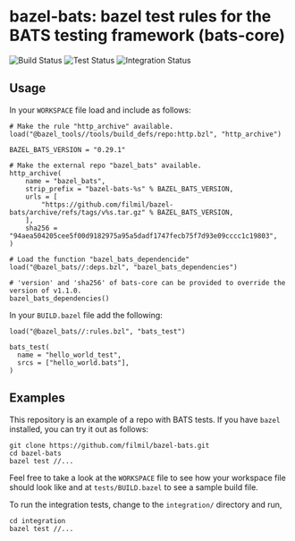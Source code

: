 # bazel-bats: bazel test rules for the BATS testing framework (bats-core)

![Build Status](https://github.com/filmil/bazel-bats/workflows/Build/badge.svg)
![Test Status](https://github.com/filmil/bazel-bats/workflows/Test/badge.svg)
![Integration Status](https://github.com/filmil/bazel-bats/workflows/Integration/badge.svg)

## Usage

In your `WORKSPACE` file load and include as follows:

```
# Make the rule "http_archive" available.
load("@bazel_tools//tools/build_defs/repo:http.bzl", "http_archive")

BAZEL_BATS_VERSION = "0.29.1"

# Make the external repo "bazel_bats" available.
http_archive(
    name = "bazel_bats",
    strip_prefix = "bazel-bats-%s" % BAZEL_BATS_VERSION,
    urls = [
        "https://github.com/filmil/bazel-bats/archive/refs/tags/v%s.tar.gz" % BAZEL_BATS_VERSION,
    ],
    sha256 = "94aea504205cee5f00d9182975a95a5dadf1747fecb75f7d93e09cccc1c19803",
)

# Load the function "bazel_bats_dependencide"
load("@bazel_bats//:deps.bzl", "bazel_bats_dependencies")

# 'version' and 'sha256' of bats-core can be provided to override the version of v1.1.0.
bazel_bats_dependencies()
```

In your `BUILD.bazel` file add the following:

```
load("@bazel_bats//:rules.bzl", "bats_test")

bats_test(
  name = "hello_world_test",
  srcs = ["hello_world.bats"],
)
```

## Examples

This repository is an example of a repo with BATS tests.  If you have `bazel`
installed, you can try it out as follows:

```console
git clone https://github.com/filmil/bazel-bats.git
cd bazel-bats
bazel test //...
```

Feel free to take a look at the `WORKSPACE` file to see how your workspace file
should look like and at `tests/BUILD.bazel` to see a sample build file.

To run the integration tests, change to the `integration/` directory and run,

```console
cd integration
bazel test //...
```
